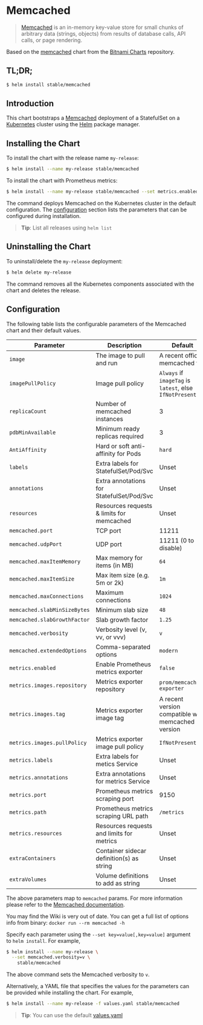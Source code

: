 # Memcached

> [Memcached](https://memcached.org/) is an in-memory key-value store for small chunks of arbitrary data (strings, objects) from results of database calls, API calls, or page rendering.

Based on the [memcached](https://github.com/bitnami/charts/tree/master/incubator/memcached) chart from the [Bitnami Charts](https://github.com/bitnami/charts) repository.

## TL;DR;

```bash
$ helm install stable/memcached
```

## Introduction

This chart bootstraps a [Memcached](https://hub.docker.com/_/memcached/) deployment of a StatefulSet on a [Kubernetes](http://kubernetes.io) cluster using the [Helm](https://helm.sh) package manager.

## Installing the Chart

To install the chart with the release name `my-release`:

```bash
$ helm install --name my-release stable/memcached
```

To install the chart with Prometheus metrics:

```bash
$ helm install --name my-release stable/memcached --set metrics.enabled=true
```

The command deploys Memcached on the Kubernetes cluster in the default configuration. The [configuration](#configuration) section lists the parameters that can be configured during installation.

> **Tip**: List all releases using `helm list`

## Uninstalling the Chart

To uninstall/delete the `my-release` deployment:

```bash
$ helm delete my-release
```

The command removes all the Kubernetes components associated with the chart and deletes the release.

## Configuration

The following table lists the configurable parameters of the Memcached chart and their default values.

|      Parameter                     |          Description                      |                         Default                         |
|------------------------------------|-------------------------------------------|---------------------------------------------------------|
| `image`                            | The image to pull and run                 | A recent official memcached tag                         |
| `imagePullPolicy`                  | Image pull policy                         | `Always` if `imageTag` is `latest`, else `IfNotPresent` |
| `replicaCount`                     | Number of memcached instances             | 3                                                       |
| `pdbMinAvailable`                  | Minimum ready replicas required           | 3                                                       |
| `AntiAffinity`                     | Hard or soft anti-affinity for Pods       | `hard`                                                  |
| `labels`                           | Extra labels for StatefulSet/Pod/Svc      | Unset                                                   |
| `annotations`                      | Extra annotations for StatefulSet/Pod/Svc | Unset                                                   |
| `resources`                        | Resources requests & limits for memcached | Unset                                                   |
| `memcached.port`                   | TCP port                                  | 11211                                                   |
| `memcached.udpPort`                | UDP port                                  | 11211 (0 to disable)                                    |
| `memcached.maxItemMemory`          | Max memory for items (in MB)              | `64`                                                    |
| `memcached.maxItemSize`            | Max item size (e.g. 5m or 2k)             | `1m`                                                    |
| `memcached.maxConnections`         | Maximum connections                       | `1024`                                                  |
| `memcached.slabMinSizeBytes`       | Minimum slab size                         | `48`                                                    |
| `memcached.slabGrowthFactor`       | Slab growth factor                        | `1.25`                                                  |
| `memcached.verbosity`              | Verbosity level (v, vv, or vvv)           | `v`                                                     |
| `memcached.extendedOptions`        | Comma-separated options                   | `modern`                                                |
| `metrics.enabled`                  | Enable Prometheus metrics exporter        | `false`                                                 |
| `metrics.images.repository`        | Metrics exporter repository               | `prom/memcached-exporter`                               |
| `metrics.images.tag`               | Metrics exporter image tag                | A recent version compatible with memcached version      |
| `metrics.images.pullPolicy`        | Metrics exporter image pull policy        | `IfNotPresent`                                          |
| `metrics.labels`                   | Extra labels for metics Service           | Unset                                                   |
| `metrics.annotations`              | Extra annotations for metrics Service     | Unset                                                   |
| `metrics.port`                     | Prometheus metrics scraping port          | 9150                                                    |
| `metrics.path`                     | Prometheus metrics scraping URL path      | `/metrics`                                              |
| `metrics.resources`                | Resources requests and limits for metrics | Unset                                                   |
| `extraContainers`                  | Container sidecar definition(s) as string | Unset                                                   |
| `extraVolumes`                     | Volume definitions to add as string       | Unset                                                   |

The above parameters map to `memcached` params. For more information please refer to the [Memcached documentation](https://github.com/memcached/memcached/wiki/ConfiguringServer).

You may find the Wiki is very out of date. You can get a full list of options info from binary: `docker run --rm memcached -h`

Specify each parameter using the `--set key=value[,key=value]` argument to `helm install`. For example,

```bash
$ helm install --name my-release \
  --set memcached.verbosity=v \
    stable/memcached
```

The above command sets the Memcached verbosity to `v`.

Alternatively, a YAML file that specifies the values for the parameters can be provided while installing the chart. For example,

```bash
$ helm install --name my-release -f values.yaml stable/memcached
```

> **Tip**: You can use the default [values.yaml](values.yaml)

